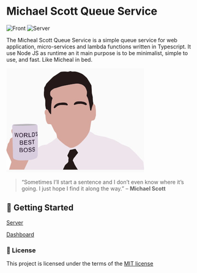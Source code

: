 # Michael Scott Queue Service

![Front](https://github.com/hrozan/michael-scott-queue-service/workflows/Front/badge.svg) 
![Server](https://github.com/hrozan/michael-scott-queue-service/workflows/Server/badge.svg)

The Micheal Scott Queue Service is a simple queue service for web application, micro-services and lambda functions written in Typescript. It use Node JS as runtime an it main purpose is to be minimalist, simple to use, and fast. Like Micheal in bed.

![Michael Scott](./docs/img/logo.jpg)

> “Sometimes I’ll start a sentence and I don’t even know where it’s going. I just hope I find it along the way.” – **Michael Scott**

## :rocket: Getting Started

[Server](./server/README.md)

[Dashboard](dash/README.md)

### :page_facing_up: License

This project is licensed under the terms of the [MIT license](/LICENSE)
